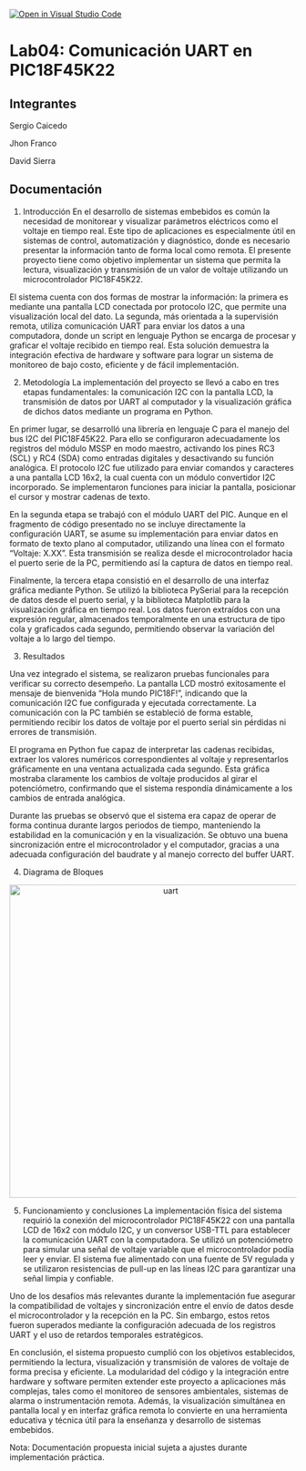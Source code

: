 [![Open in Visual Studio Code](https://classroom.github.com/assets/open-in-vscode-2e0aaae1b6195c2367325f4f02e2d04e9abb55f0b24a779b69b11b9e10269abc.svg)](https://classroom.github.com/online_ide?assignment_repo_id=19574433&assignment_repo_type=AssignmentRepo)
# Lab04: Comunicación UART en PIC18F45K22

## Integrantes

Sergio Caicedo 

Jhon Franco 

David Sierra

## Documentación

1. Introducción
En el desarrollo de sistemas embebidos es común la necesidad de monitorear y visualizar parámetros eléctricos como el voltaje en tiempo real. Este tipo de aplicaciones es especialmente útil en sistemas de control, automatización y diagnóstico, donde es necesario presentar la información tanto de forma local como remota. El presente proyecto tiene como objetivo implementar un sistema que permita la lectura, visualización y transmisión de un valor de voltaje utilizando un microcontrolador PIC18F45K22.

El sistema cuenta con dos formas de mostrar la información: la primera es mediante una pantalla LCD conectada por protocolo I2C, que permite una visualización local del dato. La segunda, más orientada a la supervisión remota, utiliza comunicación UART para enviar los datos a una computadora, donde un script en lenguaje Python se encarga de procesar y graficar el voltaje recibido en tiempo real. Esta solución demuestra la integración efectiva de hardware y software para lograr un sistema de monitoreo de bajo costo, eficiente y de fácil implementación.

2. Metodología
La implementación del proyecto se llevó a cabo en tres etapas fundamentales: la comunicación I2C con la pantalla LCD, la transmisión de datos por UART al computador y la visualización gráfica de dichos datos mediante un programa en Python.

En primer lugar, se desarrolló una librería en lenguaje C para el manejo del bus I2C del PIC18F45K22. Para ello se configuraron adecuadamente los registros del módulo MSSP en modo maestro, activando los pines RC3 (SCL) y RC4 (SDA) como entradas digitales y desactivando su función analógica. El protocolo I2C fue utilizado para enviar comandos y caracteres a una pantalla LCD 16x2, la cual cuenta con un módulo convertidor I2C incorporado. Se implementaron funciones para iniciar la pantalla, posicionar el cursor y mostrar cadenas de texto.

En la segunda etapa se trabajó con el módulo UART del PIC. Aunque en el fragmento de código presentado no se incluye directamente la configuración UART, se asume su implementación para enviar datos en formato de texto plano al computador, utilizando una línea con el formato “Voltaje: X.XX”. Esta transmisión se realiza desde el microcontrolador hacia el puerto serie de la PC, permitiendo así la captura de datos en tiempo real.

Finalmente, la tercera etapa consistió en el desarrollo de una interfaz gráfica mediante Python. Se utilizó la biblioteca PySerial para la recepción de datos desde el puerto serial, y la biblioteca Matplotlib para la visualización gráfica en tiempo real. Los datos fueron extraídos con una expresión regular, almacenados temporalmente en una estructura de tipo cola y graficados cada segundo, permitiendo observar la variación del voltaje a lo largo del tiempo.

3. Resultados

Una vez integrado el sistema, se realizaron pruebas funcionales para verificar su correcto desempeño. La pantalla LCD mostró exitosamente el mensaje de bienvenida “Hola mundo PIC18F!”, indicando que la comunicación I2C fue configurada y ejecutada correctamente. La comunicación con la PC también se estableció de forma estable, permitiendo recibir los datos de voltaje por el puerto serial sin pérdidas ni errores de transmisión.

El programa en Python fue capaz de interpretar las cadenas recibidas, extraer los valores numéricos correspondientes al voltaje y representarlos gráficamente en una ventana actualizada cada segundo. Esta gráfica mostraba claramente los cambios de voltaje producidos al girar el potenciómetro, confirmando que el sistema respondía dinámicamente a los cambios de entrada analógica.

Durante las pruebas se observó que el sistema era capaz de operar de forma continua durante largos periodos de tiempo, manteniendo la estabilidad en la comunicación y en la visualización. Se obtuvo una buena sincronización entre el microcontrolador y el computador, gracias a una adecuada configuración del baudrate y al manejo correcto del buffer UART.

4. Diagrama de Bloques
<div align="center">
 <img src="/69169b80-c897-4e8f-be83-360c4b46123b-0.png" alt="uart" width="550" />
 </div>



5. Funcionamiento y conclusiones 
La implementación física del sistema requirió la conexión del microcontrolador PIC18F45K22 con una pantalla LCD de 16x2 con módulo I2C, y un conversor USB-TTL para establecer la comunicación UART con la computadora. Se utilizó un potenciómetro para simular una señal de voltaje variable que el microcontrolador podía leer y enviar. El sistema fue alimentado con una fuente de 5V regulada y se utilizaron resistencias de pull-up en las líneas I2C para garantizar una señal limpia y confiable.

Uno de los desafíos más relevantes durante la implementación fue asegurar la compatibilidad de voltajes y sincronización entre el envío de datos desde el microcontrolador y la recepción en la PC. Sin embargo, estos retos fueron superados mediante la configuración adecuada de los registros UART y el uso de retardos temporales estratégicos.

En conclusión, el sistema propuesto cumplió con los objetivos establecidos, permitiendo la lectura, visualización y transmisión de valores de voltaje de forma precisa y eficiente. La modularidad del código y la integración entre hardware y software permiten extender este proyecto a aplicaciones más complejas, tales como el monitoreo de sensores ambientales, sistemas de alarma o instrumentación remota. Además, la visualización simultánea en pantalla local y en interfaz gráfica remota lo convierte en una herramienta educativa y técnica útil para la enseñanza y desarrollo de sistemas embebidos.



Nota: Documentación propuesta inicial sujeta a ajustes durante implementación práctica.


